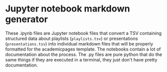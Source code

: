 # Jupyter notebook markdown generator

These .ipynb files are Jupyter notebook files that convert a TSV containing structured data about playlists (`playlists.tsv`) or presentations (`presentations.tsv`) into individual markdown files that will be properly formatted for the academicpages template. The notebooks contain a lot of documentation about the process. The .py files are pure python that do the same things if they are executed in a terminal, they just don't have pretty documentation.




